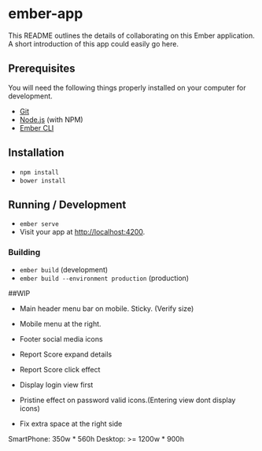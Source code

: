 # ember-app

This README outlines the details of collaborating on this Ember application.
A short introduction of this app could easily go here.

## Prerequisites

You will need the following things properly installed on your computer for development.

* [Git](https://git-scm.com/)
* [Node.js](https://nodejs.org/) (with NPM)
* [Ember CLI](https://ember-cli.com/)

## Installation

* `npm install`
* `bower install`

## Running / Development

* `ember serve`
* Visit your app at [http://localhost:4200](http://localhost:4200).

### Building

* `ember build` (development)
* `ember build --environment production` (production)



##WIP
- Main header menu bar on mobile. Sticky. (Verify size)
- Mobile menu at the right.
- Footer social media icons
- Report Score expand details
- Report Score click effect
- Display login view first
- Pristine effect on password valid icons.(Entering view dont display icons)

- Fix extra space at the right side

SmartPhone: 350w * 560h
Desktop: >= 1200w * 900h